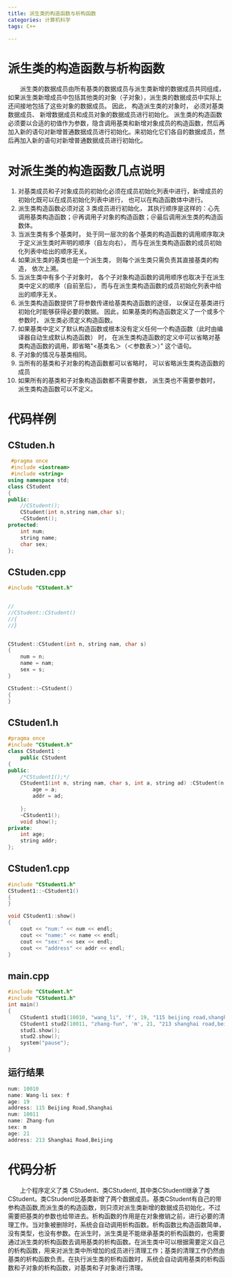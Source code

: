 ```yaml
---
title: 派生类的构造函数与析构函数
categories: 计算机科学
tags: C++

---
```

# 派生类的构造函数与析构函数   
　　派生类的数据成员由所有基类的数据成员与派生类新增的数据成员共同组成，如果派生类新增成员中包括其他类的对象（子对象），派生类的数据成员中实际上还间接地包括了这些对象的数据成员。 因此， 构造派生类的对象时， 必须对基类数据成员、 新增数据成员和成员对象的数据成员进行初始化。 派生类的构造函数必须要以合适的初值作为参数，隐含调用基类和新增对象成员的构造函数，然后再加入新的语句对新增普通数据成员进行初始化。来初始化它们各自的数据成员，然后再加入新的语句对新增普通数据成员进行初始化。  
# 对派生类的构造函数几点说明   
1. 对基类成员和子对象成员的初始化必须在成员初始化列表中进行，新增成员的初始化既可以在成员初始化列表中进行， 也可以在构造函数体中进行。    
2. 派生类构造函数必须对这 3 类成员进行初始化， 其执行顺序是这样的：心先调用基类构造函数；＠再调用子对象的构造函数；＠最后调用派生类的构造函数体。    
3. 当派生类有多个基类时， 处于同一层次的各个基类的构造函数的调用顺序取决于定义派生类时声明的顺序（自左向右）， 而与在派生类构造函数的成员初始化列表中给出的顺序无关。    
4. 如果派生类的基类也是一个派生类， 则每个派生类只需负责其直接基类的构造， 依次上溯。    
5. 当派生类中有多个子对象时， 各个子对象构造函数的调用顺序也取决于在派生类中定义的顺序（自前至后）， 而与在派生类构造函数的成员初始化列表中给出的顺序无关。    
6. 派生类构造函数提供了将参数传递给基类构造函数的途径， 以保证在基类进行初始化时能够获得必要的数据。 因此，如果基类的构造函数定义了一个或多个参数时， 派生类必须定义构造函数。    
7. 如果基类中定义了默认构造函数或根本没有定义任何一个构造函数（此时由编译器自动生成默认构造函数） 时， 在派生类构造函数的定义中可以省略对基类构造函数的调用，即省略"<基类名＞（＜参数表＞）” 这个语句。    
8. 子对象的情况与基类相同。    
9. 当所有的基类和子对象的构造函数都可以省略时， 可以省略派生类构造函数的成员    
10. 如果所有的基类和子对象构造函数都不需要参数， 派生类也不需要参数时， 派生类构造函数可以不定义。    


# 代码样例   
## CStuden.h
```cpp
 #pragma once
 #include <iostream>
 #include <string>
using namespace std;
class CStudent
{
public:
	//CStudent();
	CStudent(int n,string nam,char s);
	~CStudent();
protected:
	int num;
	string name;
	char sex;
};
```

## CStuden.cpp
```cpp
#include "CStudent.h"


//
//CStudent::CStudent()
//{
//}


CStudent::CStudent(int n, string nam, char s)
{
	num = n;
	name = nam;
	sex = s;
}

CStudent::~CStudent()
{
}
```
## CStuden1.h
```cpp
#pragma once
#include "CStudent.h"
class CStudent1 :
	public CStudent
{
public:
	/*CStudent1();*/
	CStudent1(int n, string nam, char s, int a, string ad) :CStudent(n, nam, s) {
		age = a;
	    addr = ad;
		
	};
	~CStudent1();
	void show();
private:
	int age;
	string addr;
};
```

## CStuden1.cpp
```cpp
#include "CStudent1.h"
CStudent1::~CStudent1()
{
}

void CStudent1::show()
{
	cout << "num:" << num << endl;
	cout << "name:" << name << endl;
	cout << "sex:" << sex << endl;
	cout << "address" << addr << endl;
}

```

## main.cpp
```cpp
#include "CStudent.h"
#include "CStudent1.h"
int main()
{
	CStudent1 stud1(10010, "wang_li", 'f', 19, "115 beijing road,shanghai");
	CStudent1 stud2(10011, "zhang-fun", 'm', 21, "213 shanghai road,beijing");
	stud1.show();
	stud2.show();
	system("pause");
}
```
## 运行结果
```cpp
num: 10010 
name: Wang-li sex: f 
age: 19 
address: 115 Beijing Road,Shanghai 
num: 10011 
name: Zhang-fun 
sex: m 
age: 21 
address: 213 Shanghai Road,Beijing
```
# 代码分析   
　　上个程序定义了类 CStudent、类CStudentl, 其中类CStudentl继承了类CStudent。类CStudentl比基类新增了两个数据成员。基类CStudent有自己的带参构造函数,而派生类的构造函数，则只须对派生类新增的数据成员初始化，不过需要把基类的参数也给带进去。析构函数的作用是在对象撤销之前，进行必要的清理工作。当对象被删除时，系统会自动调用析构函数。析构函数比构造函数简单，没有类型，也没有参数。在派生时，派生类是不能继承基类的析构函数的，也需要通过派生类的析构函数去调用基类的析构函数。在派生类中可以根据需要定义自己的析构函数，用来对派生类中所增加的成员进行清理工作；基类的清理工作仍然由基类的析构函数负责。在执行派生类的析构函数时，系统会自动调用基类的析构函数和子对象的析构函数，对基类和子对象进行清理。